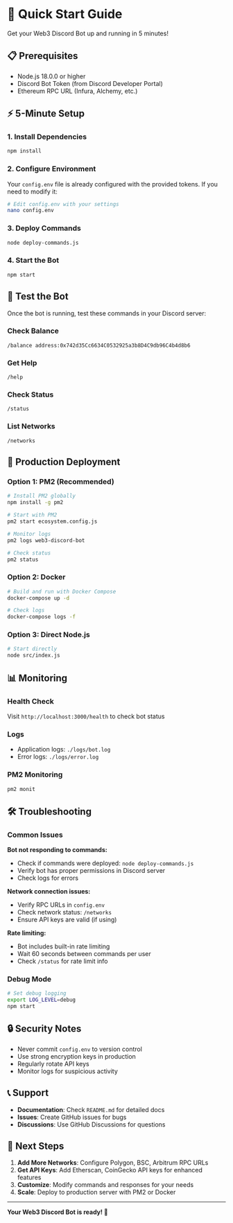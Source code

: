# 🚀 Quick Start Guide

Get your Web3 Discord Bot up and running in 5 minutes!

## 📋 Prerequisites

- Node.js 18.0.0 or higher
- Discord Bot Token (from Discord Developer Portal)
- Ethereum RPC URL (Infura, Alchemy, etc.)

## ⚡ 5-Minute Setup

### 1. Install Dependencies
```bash
npm install
```

### 2. Configure Environment
Your `config.env` file is already configured with the provided tokens. If you need to modify it:

```bash
# Edit config.env with your settings
nano config.env
```

### 3. Deploy Commands
```bash
node deploy-commands.js
```

### 4. Start the Bot
```bash
npm start
```

## 🎯 Test the Bot

Once the bot is running, test these commands in your Discord server:

### Check Balance
```
/balance address:0x742d35Cc6634C0532925a3b8D4C9db96C4b4d8b6
```

### Get Help
```
/help
```

### Check Status
```
/status
```

### List Networks
```
/networks
```

## 🔧 Production Deployment

### Option 1: PM2 (Recommended)
```bash
# Install PM2 globally
npm install -g pm2

# Start with PM2
pm2 start ecosystem.config.js

# Monitor logs
pm2 logs web3-discord-bot

# Check status
pm2 status
```

### Option 2: Docker
```bash
# Build and run with Docker Compose
docker-compose up -d

# Check logs
docker-compose logs -f
```

### Option 3: Direct Node.js
```bash
# Start directly
node src/index.js
```

## 📊 Monitoring

### Health Check
Visit `http://localhost:3000/health` to check bot status

### Logs
- Application logs: `./logs/bot.log`
- Error logs: `./logs/error.log`

### PM2 Monitoring
```bash
pm2 monit
```

## 🛠️ Troubleshooting

### Common Issues

**Bot not responding to commands:**
- Check if commands were deployed: `node deploy-commands.js`
- Verify bot has proper permissions in Discord server
- Check logs for errors

**Network connection issues:**
- Verify RPC URLs in `config.env`
- Check network status: `/networks`
- Ensure API keys are valid (if using)

**Rate limiting:**
- Bot includes built-in rate limiting
- Wait 60 seconds between commands per user
- Check `/status` for rate limit info

### Debug Mode
```bash
# Set debug logging
export LOG_LEVEL=debug
npm start
```

## 🔒 Security Notes

- Never commit `config.env` to version control
- Use strong encryption keys in production
- Regularly rotate API keys
- Monitor logs for suspicious activity

## 📞 Support

- **Documentation**: Check `README.md` for detailed docs
- **Issues**: Create GitHub issues for bugs
- **Discussions**: Use GitHub Discussions for questions

## 🎉 Next Steps

1. **Add More Networks**: Configure Polygon, BSC, Arbitrum RPC URLs
2. **Get API Keys**: Add Etherscan, CoinGecko API keys for enhanced features
3. **Customize**: Modify commands and responses for your needs
4. **Scale**: Deploy to production server with PM2 or Docker

---

**Your Web3 Discord Bot is ready! 🚀** 